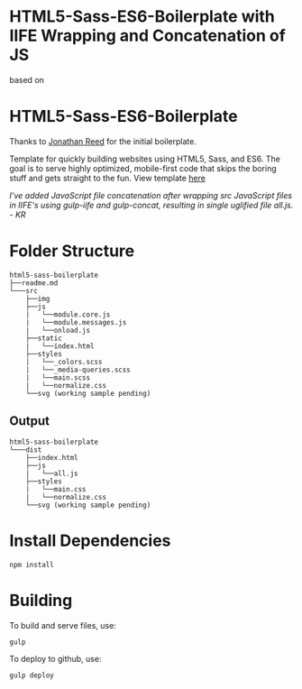 # HTML5-Sass-ES6-Boilerplate with IIFE Wrapping and Concatenation of JS

based on

# HTML5-Sass-ES6-Boilerplate

Thanks to [Jonathan Reed](https://github.com/jontonsoup4) for the initial boilerplate.

Template for quickly building websites using HTML5, Sass, and ES6.
The goal is to serve highly optimized, mobile-first code that skips
the boring stuff and gets straight to the fun. View template [here](https://jontonsoup4.github.io/html5-sass-es6-boilerplate/)

*I've added JavaScript file concatenation after wrapping src JavaScript files in IIFE's
using gulp-iife and gulp-concat, resulting in single uglified file all.js. - KR*

# Folder Structure

```
html5-sass-boilerplate
├──readme.md
└───src
    ├──img
    ├──js
    |   └──module.core.js
    |   └──module.messages.js
    |   └──onload.js
    ├──static
    |   └──index.html
    ├──styles
    |   └──_colors.scss
    |   └──_media-queries.scss
    |   └──main.scss
    |   └──normalize.css
    └──svg (working sample pending)
```

## Output
```
html5-sass-boilerplate
└───dist
    ├──index.html
    ├──js
    |   └──all.js
    ├──styles
    |   └──main.css
    |   └──normalize.css
    └──svg (working sample pending)
```

# Install Dependencies

    npm install

# Building

To build and serve files, use:

    gulp

To deploy to github, use:

    gulp deploy
